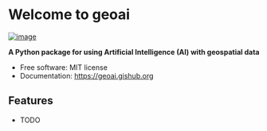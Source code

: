 # Welcome to geoai

[![image](https://img.shields.io/pypi/v/geoai-py.svg)](https://pypi.python.org/pypi/geoai-py)

<!-- [![image](https://img.shields.io/conda/vn/conda-forge/geoai.svg)](https://anaconda.org/conda-forge/geoai) -->

**A Python package for using Artificial Intelligence (AI) with geospatial data**

-   Free software: MIT license
-   Documentation: <https://geoai.gishub.org>

## Features

-   TODO
